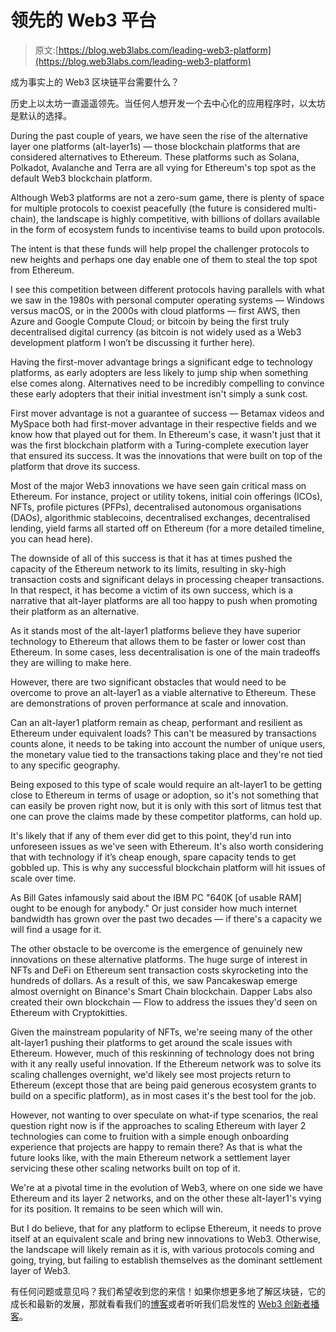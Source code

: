 # 领先的 Web3 平台

> 原文:[https://blog.web3labs.com/leading-web3-platform](https://blog.web3labs.com/leading-web3-platform)

成为事实上的 Web3 区块链平台需要什么？

历史上以太坊一直遥遥领先。当任何人想开发一个去中心化的应用程序时，以太坊是默认的选择。

During the past couple of years, we have seen the rise of the alternative layer one platforms (alt-layer1s) — those blockchain platforms that are considered alternatives to Ethereum. These platforms such as Solana, Polkadot, Avalanche and Terra are all vying for Ethereum's top spot as the default Web3 blockchain platform.

Although Web3 platforms are not a zero-sum game, there is plenty of space for multiple protocols to coexist peacefully (the future is considered multi-chain), the landscape is highly competitive, with billions of dollars available in the form of ecosystem funds to incentivise teams to build upon protocols.

The intent is that these funds will help propel the challenger protocols to new heights and perhaps one day enable one of them to steal the top spot from Ethereum.

I see this competition between different protocols having parallels with what we saw in the 1980s with personal computer operating systems — Windows versus macOS, or in the 2000s with cloud platforms — first AWS, then Azure and Google Compute Cloud; or bitcoin by being the first truly decentralised digital currency (as bitcoin is not widely used as a Web3 development platform I won’t be discussing it further here).

Having the first-mover advantage brings a significant edge to technology platforms, as early adopters are less likely to jump ship when something else comes along. Alternatives need to be incredibly compelling to convince these early adopters that their initial investment isn't simply a sunk cost.

First mover advantage is not a guarantee of success — Betamax videos and MySpace both had first-mover advantage in their respective fields and we know how that played out for them.
In Ethereum's case, it wasn't just that it was the first blockchain platform with a Turing-complete execution layer that ensured its success. It was the innovations that were built on top of the platform that drove its success.

Most of the major Web3 innovations we have seen gain critical mass on Ethereum. For instance, project or utility tokens, initial coin offerings (ICOs), NFTs, profile pictures (PFPs), decentralised autonomous organisations (DAOs), algorithmic stablecoins, decentralised exchanges, decentralised lending, yield farms all started off on Ethereum (for a more detailed timeline, you can head here).

The downside of all of this success is that it has at times pushed the capacity of the Ethereum network to its limits, resulting in sky-high transaction costs and significant delays in processing cheaper transactions. In that respect, it has become a victim of its own success, which is a narrative that alt-layer platforms are all too happy to push when promoting their platform as an alternative.

As it stands most of the alt-layer1 platforms believe they have superior technology to Ethereum that allows them to be faster or lower cost than Ethereum. In some cases, less decentralisation is one of the main tradeoffs they are willing to make here.

However, there are two significant obstacles that would need to be overcome to prove an alt-layer1 as a viable alternative to Ethereum. These are demonstrations of proven performance at scale and innovation.

Can an alt-layer1 platform remain as cheap, performant and resilient as Ethereum under equivalent loads? This can't be measured by transactions counts alone, it needs to be taking into account the number of unique users, the monetary value tied to the transactions taking place and they're not tied to any specific geography.

Being exposed to this type of scale would require an alt-layer1 to be getting close to Ethereum in terms of usage or adoption, so it's not something that can easily be proven right now, but it is only with this sort of litmus test that one can prove the claims made by these competitor platforms, can hold up.

It's likely that if any of them ever did get to this point, they'd run into unforeseen issues as we've seen with Ethereum. It's also worth considering that with technology if it’s cheap enough, spare capacity tends to get gobbled up. This is why any successful blockchain platform will hit issues of scale over time.

As Bill Gates infamously said about the IBM PC "640K [of usable RAM] ought to be enough for anybody." Or just consider how much internet bandwidth has grown over the past two decades — if there's a capacity we will find a usage for it.

The other obstacle to be overcome is the emergence of genuinely new innovations on these alternative platforms. The huge surge of interest in NFTs and DeFi on Ethereum sent transaction costs skyrocketing into the hundreds of dollars. As a result of this, we saw Pancakeswap emerge almost overnight on Binance's Smart Chain blockchain. Dapper Labs also created their own blockchain — Flow to address the issues they'd seen on Ethereum with Cryptokitties.

Given the mainstream popularity of NFTs, we're seeing many of the other alt-layer1 pushing their platforms to get around the scale issues with Ethereum. However, much of this reskinning of technology does not bring with it any really useful innovation. If the Ethereum network was to solve its scaling challenges overnight, we'd likely see most projects return to Ethereum (except those that are being paid generous ecosystem grants to build on a specific platform), as in most cases it's the best tool for the job.

However, not wanting to over speculate on what-if type scenarios, the real question right now is if the approaches to scaling Ethereum with layer 2 technologies can come to fruition with a simple enough onboarding experience that projects are happy to remain there? As that is what the future looks like, with the main Ethereum network a settlement layer servicing these other scaling networks built on top of it.

We're at a pivotal time in the evolution of Web3, where on one side we have Ethereum and its layer 2 networks, and on the other these alt-layer1's vying for its position. It remains to be seen which will win.

But I do believe, that for any platform to eclipse Ethereum, it needs to prove itself at an equivalent scale and bring new innovations to Web3\. Otherwise, the landscape will likely remain as it is, with various protocols coming and going, trying, but failing to establish themselves as the dominant settlement layer of Web3. 

有任何问题或意见吗？我们希望收到您的来信！如果你想更多地了解区块链，它的成长和最新的发展，那就看看我们的[博客](https://blog.web3labs.com/)或者听听我们启发性的 [Web3 创新者播客](https://podcast.web3labs.com/)。